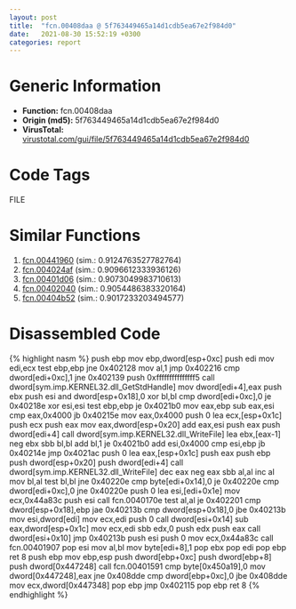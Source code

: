 ```yaml
---
layout: post
title:  "fcn.00408daa @ 5f763449465a14d1cdb5ea67e2f984d0"
date:   2021-08-30 15:52:19 +0300
categories: report
---
```


# Generic Information
- **Function:** fcn.00408daa
- **Origin (md5):** 5f763449465a14d1cdb5ea67e2f984d0
- **VirusTotal:** [virustotal.com/gui/file/5f763449465a14d1cdb5ea67e2f984d0][virustotal_ref]

# Code Tags
<span class="tag" id="FILE">FILE</span>


# Similar Functions

1. [fcn.00441960][similar_1_ref] (sim.: 0.9124763527782764)
2. [fcn.004024af][similar_2_ref] (sim.: 0.9096612333936126)
3. [fcn.00401d06][similar_3_ref] (sim.: 0.9073049983710613)
4. [fcn.00402040][similar_4_ref] (sim.: 0.9054486383320164)
5. [fcn.00404b52][similar_5_ref] (sim.: 0.9017233203494577)


# Disassembled Code

{% highlight nasm %}
push ebp
mov ebp,dword[esp+0xc]
push edi
mov edi,ecx
test ebp,ebp
jne 0x402128
mov al,1
jmp 0x402216
cmp dword[edi+0xc],1
jne 0x402139
push 0xfffffffffffffff5
call dword[sym.imp.KERNEL32.dll_GetStdHandle]
mov dword[edi+4],eax
push ebx
push esi
and dword[esp+0x18],0
xor bl,bl
cmp dword[edi+0xc],0
je 0x40218e
xor esi,esi
test ebp,ebp
je 0x4021b0
mov eax,ebp
sub eax,esi
cmp eax,0x4000
jb 0x40215e
mov eax,0x4000
push 0
lea ecx,[esp+0x1c]
push ecx
push eax
mov eax,dword[esp+0x20]
add eax,esi
push eax
push dword[edi+4]
call dword[sym.imp.KERNEL32.dll_WriteFile]
lea ebx,[eax-1]
neg ebx
sbb bl,bl
add bl,1
je 0x4021b0
add esi,0x4000
cmp esi,ebp
jb 0x40214e
jmp 0x4021ac
push 0
lea eax,[esp+0x1c]
push eax
push ebp
push dword[esp+0x20]
push dword[edi+4]
call dword[sym.imp.KERNEL32.dll_WriteFile]
dec eax
neg eax
sbb al,al
inc al
mov bl,al
test bl,bl
jne 0x40220e
cmp byte[edi+0x14],0
je 0x40220e
cmp dword[edi+0xc],0
jne 0x40220e
push 0
lea esi,[edi+0x1e]
mov ecx,0x44a83c
push esi
call fcn.0040170e
test al,al
je 0x402201
cmp dword[esp+0x18],ebp
jae 0x40213b
cmp dword[esp+0x18],0
jbe 0x40213b
mov esi,dword[edi]
mov ecx,edi
push 0
call dword[esi+0x14]
sub eax,dword[esp+0x1c]
mov ecx,edi
sbb edx,0
push edx
push eax
call dword[esi+0x10]
jmp 0x40213b
push esi
push 0
mov ecx,0x44a83c
call fcn.00401907
pop esi
mov al,bl
mov byte[edi+8],1
pop ebx
pop edi
pop ebp
ret 8
push ebp
mov ebp,esp
push dword[ebp+0xc]
push dword[ebp+8]
push dword[0x447248]
call fcn.00401591
cmp byte[0x450a19],0
mov dword[0x447248],eax
jne 0x408dde
cmp dword[ebp+0xc],0
jbe 0x408dde
mov ecx,dword[0x447348]
pop ebp
jmp 0x402115
pop ebp
ret 8
{% endhighlight %}


[similar_1_ref]: /report/fcn.00441960@4fe6510221c33bf023f6abed461fc13f
[similar_2_ref]: /report/fcn.004024af@5f763449465a14d1cdb5ea67e2f984d0
[similar_3_ref]: /report/fcn.00401d06@5f763449465a14d1cdb5ea67e2f984d0
[similar_4_ref]: /report/fcn.00402040@9c2b894b84f59672d8be2e984066f76f
[similar_5_ref]: /report/fcn.00404b52@96a869ae624ddb4834a1d5a829f85469
[virustotal_ref]: https://www.virustotal.com/gui/file/5f763449465a14d1cdb5ea67e2f984d0